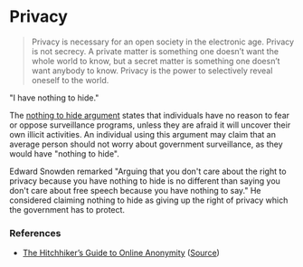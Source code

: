# Privacy

> Privacy is necessary for an open society in the electronic age. Privacy is not secrecy. A private matter is something one doesn’t want the whole world to know, but a secret matter is something one doesn’t want anybody to know. Privacy is the power to selectively reveal oneself to the world.

"I have nothing to hide."

The [nothing to hide argument](https://en.wikipedia.org/wiki/Nothing_to_hide_argument) states that individuals have no reason to fear or oppose surveillance programs, unless they are afraid it will uncover their own illicit activities. An individual using this argument may claim that an average person should not worry about government surveillance, as they would have "nothing to hide".

Edward Snowden remarked "Arguing that you don't care about the right to privacy because you have nothing to hide is no different than saying you don't care about free speech because you have nothing to say." He considered claiming nothing to hide as giving up the right of privacy which the government has to protect.

### References

- [The Hitchhiker’s Guide to Online Anonymity](https://anonymousplanet.org/) ([Source](https://github.com/AnonymousPlanet/thgtoa))